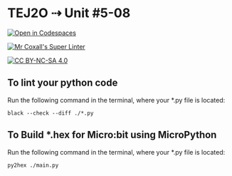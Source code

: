 # TEJ2O ⇢ Unit #5-08

[![Open in Codespaces](https://classroom.github.com/assets/launch-codespace-7f7980b617ed060a017424585567c406b6ee15c891e84e1186181d67ecf80aa0.svg)](https://classroom.github.com/open-in-codespaces?assignment_repo_id=13001665)

[![Mr Coxall's Super Linter](https://github.com/MTHS-TEJ2O-1-2023/TEJ2O-Unit-5-08-Cedric-dehghan-nejad/workflows/Mr%20Coxall's%20Super%20Linter/badge.svg)](https://github.com/MTHS-TEJ2O-1-2023/TEJ2O-Unit-5-08-Cedric-dehghan-nejad/actions)

[![CC BY-NC-SA 4.0](https://img.shields.io/badge/License-CC%20BY--NC--SA%204.0-blue.svg)](./LICENSE)


## To lint your python code

Run the following command in the terminal, where your *.py file is located:

```console
black --check --diff ./*.py
```
## To Build *.hex for Micro:bit using MicroPython

Run the following command in the terminal, where your *.py file is located:

``` bash
py2hex ./main.py
```
